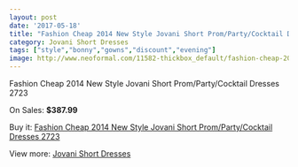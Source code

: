 ```yaml
---
layout: post
date: '2017-05-18'
title: "Fashion Cheap 2014 New Style Jovani Short Prom/Party/Cocktail Dresses  2723"
category: Jovani Short Dresses
tags: ["style","bonny","gowns","discount","evening"]
image: http://www.neoformal.com/11582-thickbox_default/fashion-cheap-2014-new-style-jovani-short-prom-party-cocktail-dresses-2723.jpg
---
```

Fashion Cheap 2014 New Style Jovani Short Prom/Party/Cocktail Dresses  2723

On Sales: **$387.99**
<a href="https://www.neoformal.com/en/jovani-short-dresses-2014/4145-fashion-cheap-2014-new-style-jovani-short-prom-party-cocktail-dresses-2723.html"><amp-img layout="responsive" width="600" height="600" src="//www.neoformal.com/11582-thickbox_default/fashion-cheap-2014-new-style-jovani-short-prom-party-cocktail-dresses-2723.jpg" alt="Fashion Cheap 2014 New Style Jovani Short Prom/Party/Cocktail Dresses  2723 0" /></a>
<a href="https://www.neoformal.com/en/jovani-short-dresses-2014/4145-fashion-cheap-2014-new-style-jovani-short-prom-party-cocktail-dresses-2723.html"><amp-img layout="responsive" width="600" height="600" src="//www.neoformal.com/11583-thickbox_default/fashion-cheap-2014-new-style-jovani-short-prom-party-cocktail-dresses-2723.jpg" alt="Fashion Cheap 2014 New Style Jovani Short Prom/Party/Cocktail Dresses  2723 1" /></a>

Buy it: [Fashion Cheap 2014 New Style Jovani Short Prom/Party/Cocktail Dresses  2723](https://www.neoformal.com/en/jovani-short-dresses-2014/4145-fashion-cheap-2014-new-style-jovani-short-prom-party-cocktail-dresses-2723.html "Fashion Cheap 2014 New Style Jovani Short Prom/Party/Cocktail Dresses  2723")

View more: [Jovani Short Dresses](https://www.neoformal.com/en/54-jovani-short-dresses-2014 "Jovani Short Dresses")
